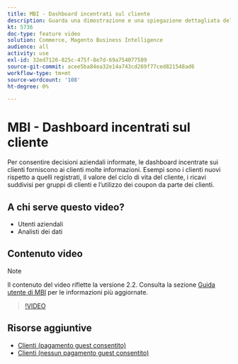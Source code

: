 ```yaml
---
title: MBI - Dashboard incentrati sul cliente
description: Guarda una dimostrazione e una spiegazione dettagliata delle dashboard incentrate sul cliente.
kt: 5736
doc-type: feature video
solution: Commerce, Magento Business Intelligence
audience: all
activity: use
exl-id: 32ed7126-825c-475f-8e7d-69a754077589
source-git-commit: acee5ba84ea32e14a743cd269f77ced821548ad6
workflow-type: tm+mt
source-wordcount: '108'
ht-degree: 0%

---
```


# MBI - Dashboard incentrati sul cliente

Per consentire decisioni aziendali informate, le dashboard incentrate sui clienti forniscono ai clienti molte informazioni. Esempi sono i clienti nuovi rispetto a quelli registrati, il valore del ciclo di vita del cliente, i ricavi suddivisi per gruppi di clienti e l’utilizzo dei coupon da parte dei clienti.

## A chi serve questo video?

- Utenti aziendali
- Analisti dei dati

## Contenuto video

>[!NOTE]
>
>Il contenuto del video riflette la versione 2.2. Consulta la sezione [Guida utente di MBI](https://docs.magento.com/mbi/) per le informazioni più aggiornate.

>[!VIDEO](https://video.tv.adobe.com/v/35990?quality=12&learn=on)

## Risorse aggiuntive

- [Clienti (pagamento guest consentito)](https://docs.magento.com/mbi/data-user/dashboards/dashboards-pro.html#customers-guest-checkout-allowed)
- [Clienti (nessun pagamento guest consentito)](https://docs.magento.com/mbi/data-user/dashboards/dashboards-pro.html#customers-no-guest-checkout-allowed)
